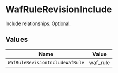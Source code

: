 # WafRuleRevisionInclude

Include relationships. Optional.


## Values

| Name                            | Value                           |
| ------------------------------- | ------------------------------- |
| `WafRuleRevisionIncludeWafRule` | waf_rule                        |